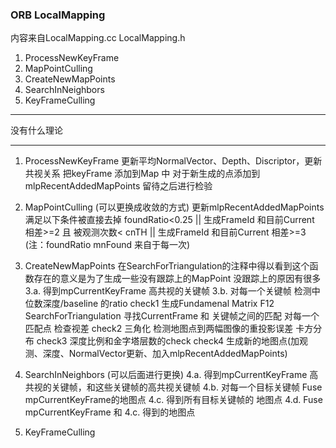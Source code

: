 <!--
 * @Author: Liu Weilong
 * @Date: 2021-01-28 15:08:16
 * @LastEditors: Liu Weilong 
 * @LastEditTime: 2021-01-28 17:33:05
 * @FilePath: /3rd-test-learning/31. orb_slam_related/doc/ORB_mapping.md
 * @Description: 
-->
### ORB LocalMapping
内容来自LocalMapping.cc LocalMapping.h
1. ProcessNewKeyFrame
2. MapPointCulling
3. CreateNewMapPoints
4. SearchInNeighbors
5. KeyFrameCulling
   
------
没有什么理论

------
1. ProcessNewKeyFrame
   更新平均NormalVector、Depth、Discriptor，更新共视关系
   把keyFrame 添加到Map 中
   对于新生成的点添加到mlpRecentAddedMapPoints 留待之后进行检验
2. MapPointCulling (可以更换成收敛的方式)
   更新mlpRecentAddedMapPoints 满足以下条件被直接去掉
   foundRatio<0.25 || 生成FrameId 和目前Current 相差>=2 且 被观测次数< cnTH || 生成FrameId 和目前Current 相差>=3
   (注：foundRatio  mnFound 来自于每一次)
3. CreateNewMapPoints 在SearchForTriangulation的注释中得以看到这个函数存在的意义是为了生成一些没有跟踪上的MapPoint 没跟踪上的原因有很多
3.a. 得到mpCurrentKeyFrame 高共视的关键帧
3.b. 对每一个关键帧
     检测中位数深度/baseline 的ratio check1
     生成Fundamenal Matrix F12
     SearchForTriangulation 寻找CurrentFrame 和 关键帧之间的匹配
     对每一个匹配点
        检查视差 check2
        三角化
        检测地图点到两幅图像的重投影误差    卡方分布 check3
        深度比例和金字塔层数的check             check4
        生成新的地图点(加观测、深度、NormalVector更新、加入mlpRecentAddedMapPoints)
4. SearchInNeighbors (可以后面进行更换)
4.a. 得到mpCurrentKeyFrame 高共视的关键帧，和这些关键帧的高共视关键帧
4.b. 对每一个目标关键帧 Fuse mpCurrentKeyFrame的地图点
4.c. 得到所有目标关键帧的 地图点
4.d. Fuse   mpCurrentKeyFrame 和 4.c. 得到的地图点

5. KeyFrameCulling